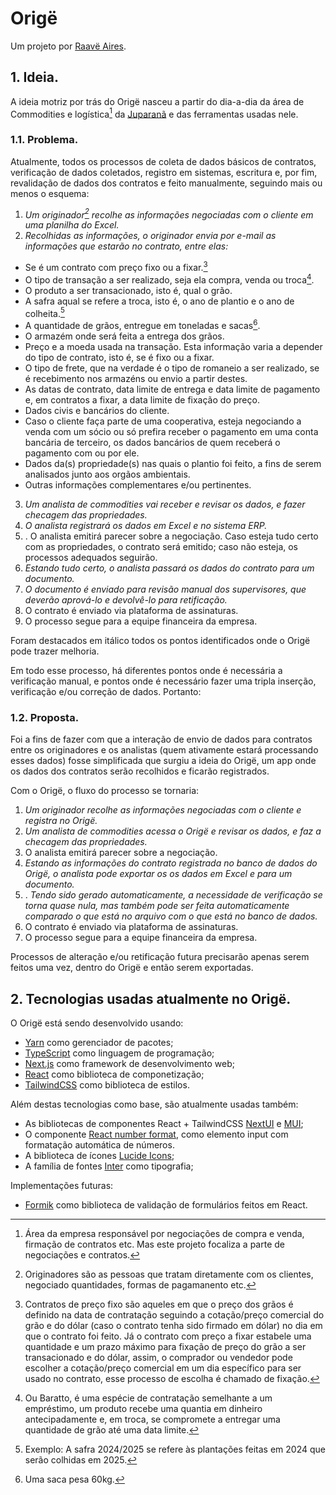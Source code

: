 # Origë
Um projeto por [Raavë Aires](https://github.com/raave-aires).

## 1. Ideia.
A ideia motriz por trás do Origë nasceu a partir do dia-a-dia da área de Commodities e logística[^1] da [Juparanã](http://juparana.com.br) e das ferramentas usadas nele. 

### 1.1. Problema. 
Atualmente, todos os processos de coleta de dados básicos de contratos, verificação de dados coletados, registro em sistemas, escritura e, por fim, revalidação de dados dos contratos e feito manualmente, seguindo mais ou menos o esquema:  
1.  *Um originador[^2] recolhe as informações negociadas com o cliente em uma planilha do Excel.*
2. *Recolhidas as informações, o originador envia por e-mail as informações que estarão no contrato, entre elas:*
- Se é um contrato com preço fixo ou a fixar.[^3]
- O tipo de transação a ser realizado, seja ela compra, venda ou troca[^4].
- O produto a ser transacionado, isto é, qual o grão.
- A safra aqual se refere a troca, isto é, o ano de plantio e o ano de colheita.[^5]
- A quantidade de grãos, entregue em toneladas e sacas[^6].
- O armazém onde será feita a entrega dos grãos.
- Preço e a moeda usada na transação. Esta informação varia a depender do tipo de contrato, isto é, se é fixo ou a fixar.
- O tipo de frete, que na verdade é o tipo de romaneio a ser realizado, se é recebimento nos armazéns ou envio a partir destes.
- As datas de contrato, data limite de entrega e data limite de pagamento e, em contratos a fixar, a data limite de fixação do preço.
- Dados civis e bancários do cliente.
- Caso o cliente faça parte de uma cooperativa, esteja negociando a venda com um sócio ou só prefira receber o pagamento em uma conta bancária de terceiro, os dados bancários de quem receberá o pagamento com ou por ele.
- Dados da(s) propriedade(s) nas quais o plantio foi feito, a fins de serem analisados junto aos orgãos ambientais.
- Outras informações complementares e/ou pertinentes.
3. *Um analista de commodities vai receber e revisar os dados, e fazer checagem das propriedades.*
4. *O analista registrará os dados em Excel e no sistema ERP.*
5. . O analista emitirá parecer sobre a negociação. Caso esteja tudo certo com as propriedades, o contrato será emitido; caso não esteja, os processos adequados seguirão.
6. *Estando tudo certo, o analista passará os dados do contrato para um documento.*
7. *O documento é enviado para revisão manual dos supervisores, que deverão aprová-lo e devolvê-lo para retificação.*
8. O contrato é enviado via plataforma de assinaturas.
9. O processo segue para a equipe financeira da empresa.

Foram destacados em itálico todos os pontos identificados onde o Origë pode trazer melhoria.

Em todo esse processo, há diferentes pontos onde é necessária a verificação manual, e pontos onde é necessário fazer uma tripla inserção, verificação e/ou correção de dados. Portanto:

### 1.2. Proposta.
Foi a fins de fazer com que a interação de envio de dados para contratos entre os originadores e os analistas (quem ativamente estará processando esses dados) fosse simplificada que surgiu a ideia do Origë, um app onde os dados dos contratos serão recolhidos e ficarão registrados. 

Com o Origë, o fluxo do processo se tornaria: 
1.  *Um originador recolhe as informações negociadas com o cliente e registra no Origë.*
2. *Um analista de commodities acessa o Origë e revisar os dados, e faz a checagem das propriedades.*
3. O analista emitirá parecer sobre a negociação. 
4. *Estando as informações do contrato registrada no banco de dados do Origë, o analista pode exportar os os dados em Excel e para um documento.*
5. . *Tendo sido gerado automaticamente, a necessidade de verificação se torna quase nula, mas também pode ser feita automaticamente comparado o que está no arquivo com o que está no banco de dados.*
6. O contrato é enviado via plataforma de assinaturas.
7. O processo segue para a equipe financeira da empresa.

Processos de alteração e/ou retificação futura precisarão apenas serem feitos uma vez, dentro do Origë e então serem exportadas.

## 2. Tecnologias usadas atualmente no Origë.
O Origë está sendo desenvolvido usando: 
- [Yarn](https://yarnpkg.com) como gerenciador de pacotes;
- [TypeScript](https://www.typescriptlang.org) como linguagem de programação;
- [Next.js](https://nextjs.org) como framework de desenvolvimento web;
- [React](https://react.dev) como biblioteca de componetização;
- [TailwindCSS](https://tailwindcss.com) como biblioteca de estilos.

Além destas tecnologias como base, são atualmente usadas também:
- As bibliotecas de componentes React + TailwindCSS [NextUI](https://nextui.org) e [MUI](https://mui.com);
- O componente [React number format](https://s-yadav.github.io/react-number-format/docs/intro/), como elemento input com formatação automática de números.
- A biblioteca de ícones [Lucide Icons](https://lucide.dev/icons/);
- A família de fontes [Inter](https://rsms.me/inter) como tipografia;

Implementações futuras:
- [Formik](https://formik.org) como biblioteca de validação de formulários feitos em React.
   
[^1]: Área da empresa responsável por negociações de compra e venda, firmação de contratos etc. Mas este projeto focaliza a parte de negociações e contratos.
[^2]: Originadores são as pessoas que tratam diretamente com os clientes, negociado quantidades, formas de pagamanento etc.
[^3]: Contratos de preço fixo são aqueles em que o preço dos grãos é definido na data de contratação seguindo a cotação/preço comercial do grão e do dólar (caso o contrato tenha sido firmado em dólar) no dia em que o contrato foi feito. Já o contrato com preço a fixar estabele uma quantidade e um prazo máximo para fixação de preço do grão a ser transacionado e do dólar, assim, o comprador ou vendedor pode escolher a cotação/preço comercial em um dia específico para ser usado no contrato, esse processo de escolha é chamado de fixação.
[^4]: Ou Baratto, é uma espécie de contratação semelhante a um empréstimo, um produto recebe uma quantia em dinheiro antecipadamente e, em troca, se compromete a entregar uma quantidade de grão até uma data limite.
[^5]: Exemplo: A safra 2024/2025 se refere às plantações feitas em 2024 que serão colhidas em 2025.
[^6]: Uma saca pesa 60kg.